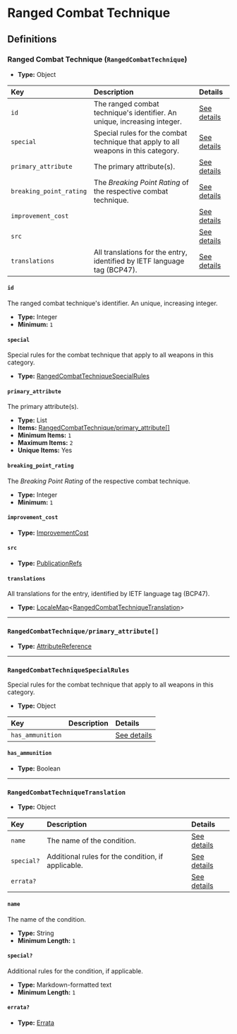 # Ranged Combat Technique

## Definitions

### <a name="RangedCombatTechnique"></a> Ranged Combat Technique (`RangedCombatTechnique`)

- **Type:** Object

Key | Description | Details
:-- | :-- | :--
`id` | The ranged combat technique's identifier. An unique, increasing integer. | <a href="#RangedCombatTechnique/id">See details</a>
`special` | Special rules for the combat technique that apply to all weapons in this category. | <a href="#RangedCombatTechnique/special">See details</a>
`primary_attribute` | The primary attribute(s). | <a href="#RangedCombatTechnique/primary_attribute">See details</a>
`breaking_point_rating` | The *Breaking Point Rating* of the respective combat technique. | <a href="#RangedCombatTechnique/breaking_point_rating">See details</a>
`improvement_cost` |  | <a href="#RangedCombatTechnique/improvement_cost">See details</a>
`src` |  | <a href="#RangedCombatTechnique/src">See details</a>
`translations` | All translations for the entry, identified by IETF language tag (BCP47). | <a href="#RangedCombatTechnique/translations">See details</a>

#### <a name="RangedCombatTechnique/id"></a> `id`

The ranged combat technique's identifier. An unique, increasing integer.

- **Type:** Integer
- **Minimum:** `1`

#### <a name="RangedCombatTechnique/special"></a> `special`

Special rules for the combat technique that apply to all weapons in this
category.

- **Type:** <a href="#RangedCombatTechniqueSpecialRules">RangedCombatTechniqueSpecialRules</a>

#### <a name="RangedCombatTechnique/primary_attribute"></a> `primary_attribute`

The primary attribute(s).

- **Type:** List
- **Items:** <a href="#RangedCombatTechnique/primary_attribute[]">RangedCombatTechnique/primary_attribute[]</a>
- **Minimum Items:** `1`
- **Maximum Items:** `2`
- **Unique Items:** Yes

#### <a name="RangedCombatTechnique/breaking_point_rating"></a> `breaking_point_rating`

The *Breaking Point Rating* of the respective combat technique.

- **Type:** Integer
- **Minimum:** `1`

#### <a name="RangedCombatTechnique/improvement_cost"></a> `improvement_cost`

- **Type:** <a href="./_ImprovementCost.md#ImprovementCost">ImprovementCost</a>

#### <a name="RangedCombatTechnique/src"></a> `src`

- **Type:** <a href="./source/_PublicationRef.md#PublicationRefs">PublicationRefs</a>

#### <a name="RangedCombatTechnique/translations"></a> `translations`

All translations for the entry, identified by IETF language tag (BCP47).

- **Type:** <a href="./_LocaleMap.md#LocaleMap">LocaleMap</a>&lt;<a href="#RangedCombatTechniqueTranslation">RangedCombatTechniqueTranslation</a>&gt;

---

### <a name="RangedCombatTechnique/primary_attribute[]"></a> `RangedCombatTechnique/primary_attribute[]`

- **Type:** <a href="./_SimpleReferences.md#AttributeReference">AttributeReference</a>

---

### <a name="RangedCombatTechniqueSpecialRules"></a> `RangedCombatTechniqueSpecialRules`

Special rules for the combat technique that apply to all weapons in this
category.

- **Type:** Object

Key | Description | Details
:-- | :-- | :--
`has_ammunition` |  | <a href="#RangedCombatTechniqueSpecialRules/has_ammunition">See details</a>

#### <a name="RangedCombatTechniqueSpecialRules/has_ammunition"></a> `has_ammunition`

- **Type:** Boolean

---

### <a name="RangedCombatTechniqueTranslation"></a> `RangedCombatTechniqueTranslation`

- **Type:** Object

Key | Description | Details
:-- | :-- | :--
`name` | The name of the condition. | <a href="#RangedCombatTechniqueTranslation/name">See details</a>
`special?` | Additional rules for the condition, if applicable. | <a href="#RangedCombatTechniqueTranslation/special">See details</a>
`errata?` |  | <a href="#RangedCombatTechniqueTranslation/errata">See details</a>

#### <a name="RangedCombatTechniqueTranslation/name"></a> `name`

The name of the condition.

- **Type:** String
- **Minimum Length:** `1`

#### <a name="RangedCombatTechniqueTranslation/special"></a> `special?`

Additional rules for the condition, if applicable.

- **Type:** Markdown-formatted text
- **Minimum Length:** `1`

#### <a name="RangedCombatTechniqueTranslation/errata"></a> `errata?`

- **Type:** <a href="./source/_Erratum.md#Errata">Errata</a>
